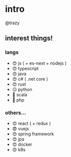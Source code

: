 # intro
@trazy

## interest things!

### langs
- 😍 js ( + es-next + nodejs )
- 😍 typescript
- 😍 java
- 😍 c# ( .net core )
- 😍 rust
- 😐 python
- 🤩 scala
- 🤔 php

### others...
- 😍 react ( + redux )
- 😨 vuejs
- 😍 spring framework
- 😍 jpa
- 😍 docker
- 😍 k8s

